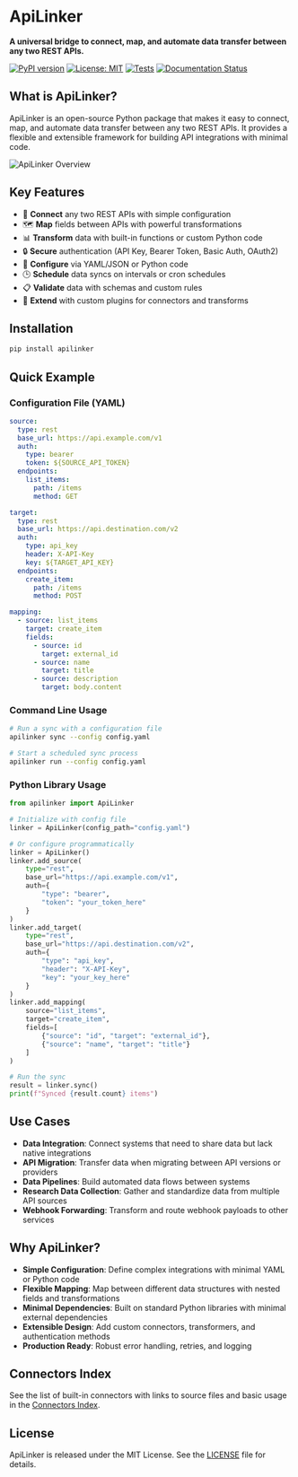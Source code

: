 # ApiLinker

**A universal bridge to connect, map, and automate data transfer between any two REST APIs.**

[![PyPI version](https://badge.fury.io/py/apilinker.svg)](https://badge.fury.io/py/apilinker)
[![License: MIT](https://img.shields.io/badge/License-MIT-yellow.svg)](https://opensource.org/licenses/MIT)
[![Tests](https://github.com/kkartas/apilinker/workflows/Tests/badge.svg)](https://github.com/kkartas/apilinker/actions)
[![Documentation Status](https://img.shields.io/badge/docs-latest-brightgreen.svg)](https://kkartas.github.io/apilinker)

## What is ApiLinker?

ApiLinker is an open-source Python package that makes it easy to connect, map, and automate data transfer between any two REST APIs. It provides a flexible and extensible framework for building API integrations with minimal code.

![ApiLinker Overview](assets/apilinker_overview.png)

## Key Features

- 🔄 **Connect** any two REST APIs with simple configuration
- 🗺️ **Map** fields between APIs with powerful transformations
- 📊 **Transform** data with built-in functions or custom Python code
- 🔒 **Secure** authentication (API Key, Bearer Token, Basic Auth, OAuth2)
- 📝 **Configure** via YAML/JSON or Python code
- 🕒 **Schedule** data syncs on intervals or cron schedules
- 📋 **Validate** data with schemas and custom rules
- 🔌 **Extend** with custom plugins for connectors and transforms

## Installation

```bash
pip install apilinker
```

## Quick Example

### Configuration File (YAML)

```yaml
source:
  type: rest
  base_url: https://api.example.com/v1
  auth:
    type: bearer
    token: ${SOURCE_API_TOKEN}
  endpoints:
    list_items:
      path: /items
      method: GET

target:
  type: rest
  base_url: https://api.destination.com/v2
  auth:
    type: api_key
    header: X-API-Key
    key: ${TARGET_API_KEY}
  endpoints:
    create_item:
      path: /items
      method: POST

mapping:
  - source: list_items
    target: create_item
    fields:
      - source: id
        target: external_id
      - source: name
        target: title
      - source: description
        target: body.content
```

### Command Line Usage

```bash
# Run a sync with a configuration file
apilinker sync --config config.yaml

# Start a scheduled sync process
apilinker run --config config.yaml
```

### Python Library Usage

```python
from apilinker import ApiLinker

# Initialize with config file
linker = ApiLinker(config_path="config.yaml")

# Or configure programmatically
linker = ApiLinker()
linker.add_source(
    type="rest",
    base_url="https://api.example.com/v1",
    auth={
        "type": "bearer",
        "token": "your_token_here"
    }
)
linker.add_target(
    type="rest",
    base_url="https://api.destination.com/v2",
    auth={
        "type": "api_key",
        "header": "X-API-Key",
        "key": "your_key_here"
    }
)
linker.add_mapping(
    source="list_items",
    target="create_item",
    fields=[
        {"source": "id", "target": "external_id"},
        {"source": "name", "target": "title"}
    ]
)

# Run the sync
result = linker.sync()
print(f"Synced {result.count} items")
```

## Use Cases

- **Data Integration**: Connect systems that need to share data but lack native integrations
- **API Migration**: Transfer data when migrating between API versions or providers
- **Data Pipelines**: Build automated data flows between systems
- **Research Data Collection**: Gather and standardize data from multiple API sources
- **Webhook Forwarding**: Transform and route webhook payloads to other services

## Why ApiLinker?

- **Simple Configuration**: Define complex integrations with minimal YAML or Python code
- **Flexible Mapping**: Map between different data structures with nested fields and transformations
- **Minimal Dependencies**: Built on standard Python libraries with minimal external dependencies
- **Extensible Design**: Add custom connectors, transformers, and authentication methods
- **Production Ready**: Robust error handling, retries, and logging

## Connectors Index

See the list of built-in connectors with links to source files and basic usage in the [Connectors Index](connectors_index.md).

## License

ApiLinker is released under the MIT License. See the [LICENSE](https://github.com/kkartas/apilinker/blob/main/LICENSE) file for details.
